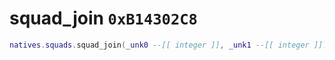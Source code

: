 # squad_join `0xB14302C8`

```lua
natives.squads.squad_join(_unk0 --[[ integer ]], _unk1 --[[ integer ]])
```